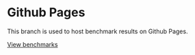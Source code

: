 # Github Pages

This branch is used to host benchmark results on Github Pages.

[View benchmarks](/dev/bench)
